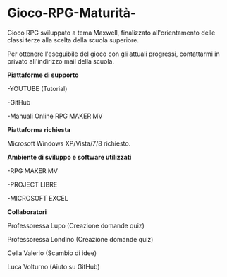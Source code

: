 # Gioco-RPG-Maturità-

Gioco RPG sviluppato a tema Maxwell, finalizzato all'orientamento delle classi terze alla scelta della scuola superiore.

Per ottenere l'eseguibile del gioco con gli attuali progressi, contattarmi in privato all'indirizzo mail della scuola.


**Piattaforme di supporto**

-YOUTUBE (Tutorial)

-GitHub

-Manuali Online RPG MAKER MV


**Piattaforma richiesta**

Microsoft Windows XP/Vista/7/8 richiesto.



**Ambiente di sviluppo e software utilizzati**

-RPG MAKER MV

-PROJECT LIBRE

-MICROSOFT EXCEL



**Collaboratori** 

Professoressa Lupo (Creazione domande quiz)

Professoressa Londino (Creazione domande quiz)

Cella Valerio (Scambio di idee)
 
Luca Volturno (Aiuto su GitHub)



